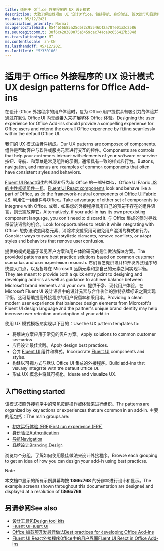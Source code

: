 ```yaml
---
title: 适用于 Office 外接程序的 UX 设计模式
description: 大致了解加载项的 UI 设计Office，包括导航、身份验证、首次运行和品牌打造模式。
ms.date: 05/12/2021
localization_priority: Normal
ms.openlocfilehash: 8544b56b85a25d522c95546b42a78fe01a3c2586
ms.sourcegitcommit: 30f6c620380075e3459cac748ca0c656427b384d
ms.translationtype: MT
ms.contentlocale: zh-CN
ms.lasthandoff: 05/12/2021
ms.locfileid: "52330106"
---
```

# <a name="ux-design-patterns-for-office-add-ins"></a><span data-ttu-id="b93f9-103">适用于 Office 外接程序的 UX 设计模式</span><span class="sxs-lookup"><span data-stu-id="b93f9-103">UX design patterns for Office Add-ins</span></span>

<span data-ttu-id="b93f9-104">在设计 Office 外接程序的用户体验时，应为 Office 用户提供具有吸引力的体验并通过在默认 Office UI 内无缝接入来扩展整体 Office 体验。</span><span class="sxs-lookup"><span data-stu-id="b93f9-104">Designing the user experience for Office Add-ins should provide a compelling experience for Office users and extend the overall Office experience by fitting seamlessly within the default Office UI.</span></span>  

<span data-ttu-id="b93f9-105">我们的 UX 模式由组件组成。</span><span class="sxs-lookup"><span data-stu-id="b93f9-105">Our UX patterns are composed of components.</span></span> <span data-ttu-id="b93f9-106">组件是帮助客户与软件或服务元素进行交互的控件。</span><span class="sxs-lookup"><span data-stu-id="b93f9-106">Components are controls that help your customers interact with elements of your software or service.</span></span> <span data-ttu-id="b93f9-107">按钮、导航、和菜单是常见组件的示例，通常具有一致的样式和行为。</span><span class="sxs-lookup"><span data-stu-id="b93f9-107">Buttons, navigation, and menus are examples of common components that often have consistent styles and behaviors.</span></span>

<span data-ttu-id="b93f9-108">[Fluent UI React组件](using-office-ui-fabric-react.md)的外观和行为与 Office 的一部分类似，Office UI Fabric [JS 的中性框架组件一样](fabric-core.md)。</span><span class="sxs-lookup"><span data-stu-id="b93f9-108">[Fluent UI React components](using-office-ui-fabric-react.md) look and behave like a part of Office, as do the framework-neutral components of [Office UI Fabric JS](fabric-core.md).</span></span> <span data-ttu-id="b93f9-109">利用任一组组件与Office。</span><span class="sxs-lookup"><span data-stu-id="b93f9-109">Take advantage of either set of components to integrate with Office.</span></span> <span data-ttu-id="b93f9-110">或者，如果您的外接程序具有自己的预先不存在的组件语言，则无需放弃它。</span><span class="sxs-lookup"><span data-stu-id="b93f9-110">Alternatively, if your add-in has its own preexisting component language, you don't need to discard it.</span></span> <span data-ttu-id="b93f9-111">与 Office 集成的同时寻找保留该语言的机会。</span><span class="sxs-lookup"><span data-stu-id="b93f9-111">Look for opportunities to retain it while integrating with Office.</span></span> <span data-ttu-id="b93f9-112">想办法改变风格元素、消除冲突或采用可避免用户混淆的样式和行为。</span><span class="sxs-lookup"><span data-stu-id="b93f9-112">Consider ways to swap out stylistic elements, remove conflicts, or adopt styles and behaviors that remove user confusion.</span></span>

<span data-ttu-id="b93f9-113">提供的模式是基于常见客户方案和用户体验研究的最佳做法解决方案。</span><span class="sxs-lookup"><span data-stu-id="b93f9-113">The provided patterns are best practice solutions based on common customer scenarios and user experience research.</span></span> <span data-ttu-id="b93f9-114">它们旨在提供设计和开发外接程序的快速入口点，以及指导在 Microsoft 品牌元素和您自己的元素之间实现平衡。</span><span class="sxs-lookup"><span data-stu-id="b93f9-114">They are meant to provide both a quick entry point to designing and developing add-ins as well as guidance to achieve balance between Microsoft brand elements and your own.</span></span> <span data-ttu-id="b93f9-115">提供干净、现代用户体验，在 Microsoft Fluent UI 设计语言中的设计元素与合作伙伴的独特品牌标识之间实现平衡，这可帮助提高外接程序的用户保留率和采用率。</span><span class="sxs-lookup"><span data-stu-id="b93f9-115">Providing a clean, modern user experience that balances design elements from Microsoft's Fluent UI design language and the partner's unique brand identity may help increase user retention and adoption of your add-in.</span></span>

<span data-ttu-id="b93f9-116">使用 UX 模式模板来实现以下目的：</span><span class="sxs-lookup"><span data-stu-id="b93f9-116">Use the UX pattern templates to:</span></span>

* <span data-ttu-id="b93f9-117">将解决方案应用于常见的客户方案。</span><span class="sxs-lookup"><span data-stu-id="b93f9-117">Apply solutions to common customer scenarios.</span></span>
* <span data-ttu-id="b93f9-118">应用设计最佳实践。</span><span class="sxs-lookup"><span data-stu-id="b93f9-118">Apply design best practices.</span></span>
* <span data-ttu-id="b93f9-119">合并 [Fluent UI](https://developer.microsoft.com/fluentui#/get-started) 组件和样式。</span><span class="sxs-lookup"><span data-stu-id="b93f9-119">Incorporate [Fluent UI](https://developer.microsoft.com/fluentui#/get-started) components and styles.</span></span>
* <span data-ttu-id="b93f9-120">构建以可视方式与默认 Office UI 集成的外接程序。</span><span class="sxs-lookup"><span data-stu-id="b93f9-120">Build add-ins that visually integrate with the default Office UI.</span></span>
* <span data-ttu-id="b93f9-121">形成 UX 概念并将其可视化。</span><span class="sxs-lookup"><span data-stu-id="b93f9-121">Ideate and visualize UX.</span></span>

## <a name="getting-started"></a><span data-ttu-id="b93f9-122">入门</span><span class="sxs-lookup"><span data-stu-id="b93f9-122">Getting started</span></span>

<span data-ttu-id="b93f9-123">该模式按照外接程序中的常见按键操作或体验来进行组织。</span><span class="sxs-lookup"><span data-stu-id="b93f9-123">The patterns are organized by key actions or experiences that are common in an add-in.</span></span> <span data-ttu-id="b93f9-124">主要的组包括：</span><span class="sxs-lookup"><span data-stu-id="b93f9-124">The main groups are:</span></span>

* [<span data-ttu-id="b93f9-125">初次运行体验 (FRE)</span><span class="sxs-lookup"><span data-stu-id="b93f9-125">First run experience (FRE)</span></span>](../design/first-run-experience-patterns.md)
* [<span data-ttu-id="b93f9-126">身份验证</span><span class="sxs-lookup"><span data-stu-id="b93f9-126">Authentication</span></span>](../design/authentication-patterns.md)
* [<span data-ttu-id="b93f9-127">导航</span><span class="sxs-lookup"><span data-stu-id="b93f9-127">Navigation</span></span>](../design/navigation-patterns.md)
* [<span data-ttu-id="b93f9-128">品牌设计</span><span class="sxs-lookup"><span data-stu-id="b93f9-128">Branding Design</span></span>](../design/branding-patterns.md)

<span data-ttu-id="b93f9-129">浏览每个分组，了解如何使用最佳做法来设计外接程序。</span><span class="sxs-lookup"><span data-stu-id="b93f9-129">Browse each grouping to get an idea of how you can design your add-in using best practices.</span></span>

> [!NOTE]
> <span data-ttu-id="b93f9-130">本文档中显示的所有示例屏幕均按 **1366x768** 的分辨率进行设计和显示。</span><span class="sxs-lookup"><span data-stu-id="b93f9-130">The example screens shown throughout this documentation are designed and displayed at a resolution of **1366x768**.</span></span>

## <a name="see-also"></a><span data-ttu-id="b93f9-131">另请参阅</span><span class="sxs-lookup"><span data-stu-id="b93f9-131">See also</span></span>

* [<span data-ttu-id="b93f9-132">设计工具包</span><span class="sxs-lookup"><span data-stu-id="b93f9-132">Design tool kits</span></span>](design-toolkits.md)
* [<span data-ttu-id="b93f9-133">Fluent UI</span><span class="sxs-lookup"><span data-stu-id="b93f9-133">Fluent UI</span></span>](https://developer.microsoft.com/fluentui#)
* [<span data-ttu-id="b93f9-134">Office 加载项开发最佳做法</span><span class="sxs-lookup"><span data-stu-id="b93f9-134">Best practices for developing Office Add-ins</span></span>](../concepts/add-in-development-best-practices.md)
* [<span data-ttu-id="b93f9-135">Fluent UI React外接程序Office中的用户界面</span><span class="sxs-lookup"><span data-stu-id="b93f9-135">Fluent UI React in Office Add-ins</span></span>](using-office-ui-fabric-react.md)
